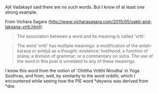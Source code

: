 Ajit Vadakayil said there are no such words. But I know of at least one strong example.

From Vichara Sagara (http://www.vicharasagara.com/2015/05/sakti-and-laksana-vrtti.html):

> The association between a word and its meaning is called 'vṛtti'.

> The word 'vṛtti' has multiple meanings: a modification of the antaḥ-karaṇa or avidyā as a thought; existence; livelihood; a function of prāṇa; a division of grammar; or a commentary on sūtra. The use of the word in this post is unrelated to any of these meanings.

I know this word from the notion of 'Chittha Vritthi Nirodha' in Yoga Soothras, and from, well, by similarity to the word vṛddhi, which I encountered while seeing how the PIE word \*deywos was derived from \*diw.

